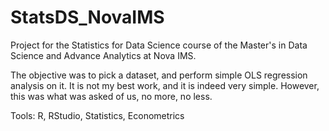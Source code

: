 # StatsDS_NovaIMS

Project for the Statistics for Data Science course of the Master's in Data Science and Advance Analytics at Nova IMS.

The objective was to pick a dataset, and perform simple OLS regression analysis on it.
It is not my best work, and it is indeed very simple. However, this was what was asked of us, no more, no less.

Tools: R, RStudio, Statistics, Econometrics
